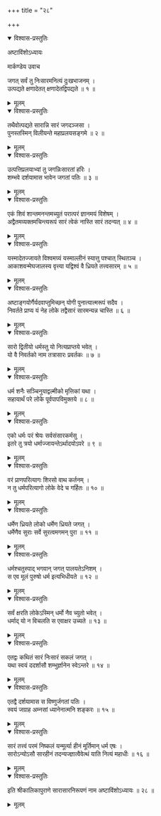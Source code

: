 +++
title = "२८"

+++

<details open><summary>विश्वास-प्रस्तुतिः</summary>

अष्टाविंशोऽध्यायः   
  
मार्कण्डेय उवाच   
  
जगत् सर्वं तु निःसारमनित्यं दुःखभाजनम् ।  
उत्पद्यते क्षणादेतत् क्षणादेतद्विपद्यते ॥ १ ॥
</details>

<details><summary>मूलम्</summary>

अष्टाविंशोऽध्यायः   
  
मार्कण्डेय उवाच   
  
जगत् सर्वं तु निःसारमनित्यं दुःखभाजनम् ।  
उत्पद्यते क्षणादेतत् क्षणादेतद्विपद्यते ॥ १ ॥
</details>  
  

<details open><summary>विश्वास-प्रस्तुतिः</summary>

तथैवोत्पद्यते सारान्नि सारं जगदञ्जसा ।  
पुनस्तस्मिन् विलीयन्ते महाप्रलयसङ्गमे ॥ २ ॥
</details>

<details><summary>मूलम्</summary>

तथैवोत्पद्यते सारान्नि सारं जगदञ्जसा ।  
पुनस्तस्मिन् विलीयन्ते महाप्रलयसङ्गमे ॥ २ ॥
</details>  
  

<details open><summary>विश्वास-प्रस्तुतिः</summary>

उत्पत्तिप्रलयाभ्यां तु जगन्निःसारतां हरिः ।  
शम्भवे दर्शयामास भावेन जगतां पतिः ॥ ३ ॥
</details>

<details><summary>मूलम्</summary>

उत्पत्तिप्रलयाभ्यां तु जगन्निःसारतां हरिः ।  
शम्भवे दर्शयामास भावेन जगतां पतिः ॥ ३ ॥
</details>  
  

<details open><summary>विश्वास-प्रस्तुतिः</summary>

एकं शिवं शान्तमनन्तमच्युतं परात्परं ज्ञानमयं विशेषम् ।  
अद्वैतमव्यक्तमचिन्त्यरूपं सारं त्वेकं नास्ति सारं तदन्यत् ॥ ४ ॥
</details>

<details><summary>मूलम्</summary>

एकं शिवं शान्तमनन्तमच्युतं परात्परं ज्ञानमयं विशेषम् ।  
अद्वैतमव्यक्तमचिन्त्यरूपं सारं त्वेकं नास्ति सारं तदन्यत् ॥ ४ ॥
</details>  
  

<details open><summary>विश्वास-प्रस्तुतिः</summary>

यस्मादेतज्जायते विश्वमग्र्यं यस्माल्लीनं स्यात्तु पश्चात् स्थितञ्च ।  
आकाशवन्मेघजालस्य वृत्त्या यद्विश्वं वै ध्रियते तत्त्वसारम् ॥ ५ ॥
</details>

<details><summary>मूलम्</summary>

यस्मादेतज्जायते विश्वमग्र्यं यस्माल्लीनं स्यात्तु पश्चात् स्थितञ्च ।  
आकाशवन्मेघजालस्य वृत्त्या यद्विश्वं वै ध्रियते तत्त्वसारम् ॥ ५ ॥
</details>  
  

<details open><summary>विश्वास-प्रस्तुतिः</summary>

अष्टाङ्गयोर्गैर्यदवाप्तुमिच्छन् योगी पुनात्यात्मरूपं सदैव ।  
निवर्तते प्राप्य यं नेह लोके तद्वैसारं सारमन्यन्न चास्ति ॥ ६ ॥
</details>

<details><summary>मूलम्</summary>

अष्टाङ्गयोर्गैर्यदवाप्तुमिच्छन् योगी पुनात्यात्मरूपं सदैव ।  
निवर्तते प्राप्य यं नेह लोके तद्वैसारं सारमन्यन्न चास्ति ॥ ६ ॥
</details>  
  

<details open><summary>विश्वास-प्रस्तुतिः</summary>

सारो द्वितीयो धर्मस्तु यो नित्यप्राप्तये भवेत् ।  
यो वै निवर्तको नाम तत्रासारः प्रवर्तकः ॥ ७ ॥
</details>

<details><summary>मूलम्</summary>

सारो द्वितीयो धर्मस्तु यो नित्यप्राप्तये भवेत् ।  
यो वै निवर्तको नाम तत्रासारः प्रवर्तकः ॥ ७ ॥
</details>  
  

<details open><summary>विश्वास-प्रस्तुतिः</summary>

धर्म शनैः सञ्चिनुयाद्वल्मीको मृत्तिकां यथा ।  
सहायार्थं परे लोके पूर्वपापविमुक्तये ॥ ८ ॥
</details>

<details><summary>मूलम्</summary>

धर्म शनैः सञ्चिनुयाद्वल्मीको मृत्तिकां यथा ।  
सहायार्थं परे लोके पूर्वपापविमुक्तये ॥ ८ ॥
</details>  
  

<details open><summary>विश्वास-प्रस्तुतिः</summary>

एको धर्मः परं श्रेयः सर्वसंसारकर्मसु ।  
इतरे तु त्रयो धर्माज्जायन्तेऽर्थादयोऽपरे ॥ ९ ॥
</details>

<details><summary>मूलम्</summary>

एको धर्मः परं श्रेयः सर्वसंसारकर्मसु ।  
इतरे तु त्रयो धर्माज्जायन्तेऽर्थादयोऽपरे ॥ ९ ॥
</details>  
  

<details open><summary>विश्वास-प्रस्तुतिः</summary>

वरं प्राणपरित्यागः शिरसो वाथ कर्तनम् ।  
न तु धर्मपरित्यागो लोके वेदे च गर्हितः ॥ १० ॥
</details>

<details><summary>मूलम्</summary>

वरं प्राणपरित्यागः शिरसो वाथ कर्तनम् ।  
न तु धर्मपरित्यागो लोके वेदे च गर्हितः ॥ १० ॥
</details>  
  

<details open><summary>विश्वास-प्रस्तुतिः</summary>

धर्मेण ध्रियते लोको धर्मेण ध्रियते जगत् ।  
धर्मेणैव सुराः सर्वे सुरत्वमगमन् पुरा ॥ ११ ॥
</details>

<details><summary>मूलम्</summary>

धर्मेण ध्रियते लोको धर्मेण ध्रियते जगत् ।  
धर्मेणैव सुराः सर्वे सुरत्वमगमन् पुरा ॥ ११ ॥
</details>  
  

<details open><summary>विश्वास-प्रस्तुतिः</summary>

धर्मश्चतुस्पाद् भगवान् जगत् पालयतेऽनिशम् ।  
स एव मूलं पुरुषो धर्म इत्यभिधीयते ॥ १२ ॥
</details>

<details><summary>मूलम्</summary>

धर्मश्चतुस्पाद् भगवान् जगत् पालयतेऽनिशम् ।  
स एव मूलं पुरुषो धर्म इत्यभिधीयते ॥ १२ ॥
</details>  
  

<details open><summary>विश्वास-प्रस्तुतिः</summary>

सर्वं क्षरति लोकेऽस्मिन् धर्मो नैव च्युतो भवेत् ।  
धर्माद् यो न विचलति स एवाक्षर उच्यते ॥ १३ ॥
</details>

<details><summary>मूलम्</summary>

सर्वं क्षरति लोकेऽस्मिन् धर्मो नैव च्युतो भवेत् ।  
धर्माद् यो न विचलति स एवाक्षर उच्यते ॥ १३ ॥
</details>  
  

<details open><summary>विश्वास-प्रस्तुतिः</summary>

एतद्वः कथितं सारं निःसारं सकलं जगत् ।  
यथा स्वयं ददर्शासौ शम्भुर्ज्ञानेन स्वेऽन्तरे ॥ १४ ॥
</details>

<details><summary>मूलम्</summary>

एतद्वः कथितं सारं निःसारं सकलं जगत् ।  
यथा स्वयं ददर्शासौ शम्भुर्ज्ञानेन स्वेऽन्तरे ॥ १४ ॥
</details>  
  

<details open><summary>विश्वास-प्रस्तुतिः</summary>

एतद्वै दर्शयामास स विष्णुर्जगतां पतिः ।  
स्वयं जग्राह अम्नसां ध्यानेनात्मनि शङ्करः ॥ १५ ॥
</details>

<details><summary>मूलम्</summary>

एतद्वै दर्शयामास स विष्णुर्जगतां पतिः ।  
स्वयं जग्राह अम्नसां ध्यानेनात्मनि शङ्करः ॥ १५ ॥
</details>  
  

<details open><summary>विश्वास-प्रस्तुतिः</summary>

सारं तत्त्वं परमं निष्कलं यन्मूर्त्या हीनं मूर्तिमान् धर्म एषः ।  
सारोऽन्योऽसौ सारहीनं तदन्यज्ज्ञात्वैवेत्थं याति नित्यं महाधीः ॥ १६ ॥
</details>

<details><summary>मूलम्</summary>

सारं तत्त्वं परमं निष्कलं यन्मूर्त्या हीनं मूर्तिमान् धर्म एषः ।  
सारोऽन्योऽसौ सारहीनं तदन्यज्ज्ञात्वैवेत्थं याति नित्यं महाधीः ॥ १६ ॥
</details>  
  

<details open><summary>विश्वास-प्रस्तुतिः</summary>

इति श्रीकालिकापुराणे सारासारनिरूपणं नाम अष्टाविंशोऽध्यायः ॥ २८ ॥
</details>

<details><summary>मूलम्</summary>

इति श्रीकालिकापुराणे सारासारनिरूपणं नाम अष्टाविंशोऽध्यायः ॥ २८ ॥
</details>  
